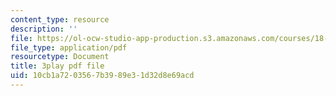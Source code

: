 ```yaml
---
content_type: resource
description: ''
file: https://ol-ocw-studio-app-production.s3.amazonaws.com/courses/18-01sc-single-variable-calculus-fall-2010/10cb1a7203567b3989e31d32d8e69acd_1RLctDS2hUQ.pdf
file_type: application/pdf
resourcetype: Document
title: 3play pdf file
uid: 10cb1a72-0356-7b39-89e3-1d32d8e69acd
---
```

